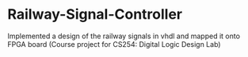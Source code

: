 # Railway-Signal-Controller
Implemented a design of the railway signals in vhdl and mapped it onto FPGA board (Course project for CS254: Digital Logic Design Lab)
